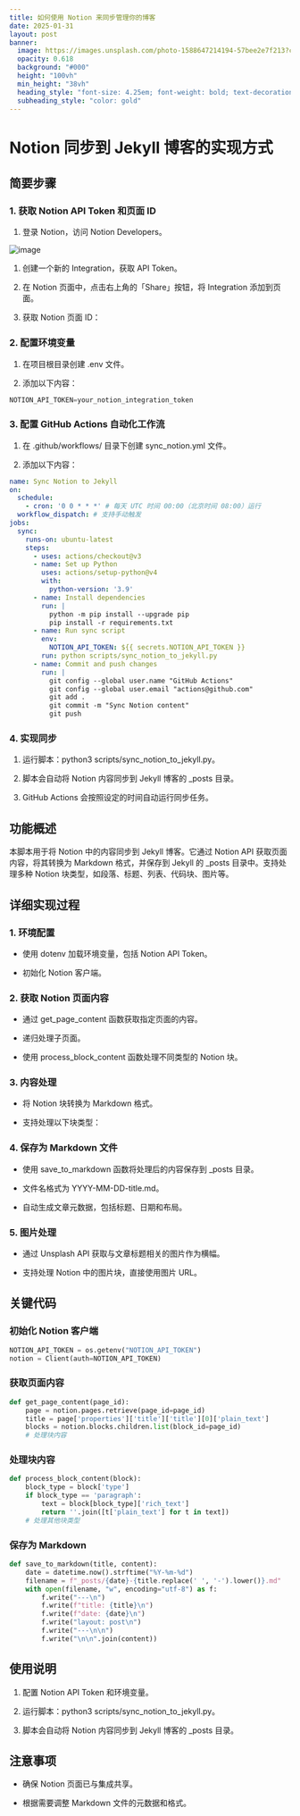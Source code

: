 ```yaml
---
title: 如何使用 Notion 来同步管理你的博客
date: 2025-01-31
layout: post
banner:
  image: https://images.unsplash.com/photo-1588647214194-57bee2e7f213?crop=entropy&cs=tinysrgb&fit=max&fm=jpg&ixid=M3w2OTIwMzJ8MHwxfHJhbmRvbXx8fHx8fHx8fDE3MzgzMTg3MzZ8&ixlib=rb-4.0.3&q=80&w=1080
  opacity: 0.618
  background: "#000"
  height: "100vh"
  min_height: "38vh"
  heading_style: "font-size: 4.25em; font-weight: bold; text-decoration: underline"
  subheading_style: "color: gold"
---
```


# Notion 同步到 Jekyll 博客的实现方式

## 简要步骤

### 1. 获取 Notion API Token 和页面 ID

1. 登录 Notion，访问 Notion Developers。

![image](https://prod-files-secure.s3.us-west-2.amazonaws.com/a7a0cc5a-89b9-4cda-8686-1fba0ca52f40/d19c1afe-dea5-4312-9333-786b0ba83054/image.png?X-Amz-Algorithm=AWS4-HMAC-SHA256&X-Amz-Content-Sha256=UNSIGNED-PAYLOAD&X-Amz-Credential=ASIAZI2LB46646P77CHU%2F20250131%2Fus-west-2%2Fs3%2Faws4_request&X-Amz-Date=20250131T101856Z&X-Amz-Expires=3600&X-Amz-Security-Token=IQoJb3JpZ2luX2VjELL%2F%2F%2F%2F%2F%2F%2F%2F%2F%2FwEaCXVzLXdlc3QtMiJIMEYCIQD6LR7rmXinx8VxnJdTNX9VAZPMjpPHgt4B7TPrHZK%2FnQIhAIDn%2FAGb5I8fSMW0U1Gr4LWAciYZFUdfZvULgtU2Zv5SKogECLv%2F%2F%2F%2F%2F%2F%2F%2F%2F%2FwEQABoMNjM3NDIzMTgzODA1IgyveUEA9RxwJJukY8Qq3APbKaHmMklYJc2bBcj3IG2EGCGHqvbaCegXjewz1JYXSNLfc%2FS9zYL7I8RM12v3C9gGm21Bgxq2jIq3nKMIK4FoLDR9j6KbdVHATa7bQUd1ABOKngH9NfiUKGZ6koq4Q4w%2Fpl%2BICTjmp8sxnYQqP2YGMyyHBKkDNANCiKFkybInEA%2B9r7lAUUOmF2KZI%2F8eH%2BfBkLQ9ht2I591Ff0Xohn74JWKc0UjL4d1iiZPyHzkSr0KcuSbv5Tihupz1psjorTn71VzpCzOUhmvIpZ7iPIi6RPgjemtcRzRXT3VdVeN0fLqhmbNKdyN72kBMnCOSxKkWKqJLOTHR2NA9g9Ta5N9ZXFM06%2BTdDwCotaevWrXRO9ooh7KhZXwea9CEbQ6jGoFWESutkW8F124EUdebvrOF%2FEOkKLExUTBU7wQKkT7ejiJGvpW2geaZ2fD%2BO%2BTYnEi%2Fl%2Bhgy%2FgI8MKHCAY8LxytQhaK0a%2FziqznfZiH4PZflcqqBdKf3XTyr2uKXVbtc4ry329%2BaJp%2F8AeBMFOy%2F2SMnCbWV120YCtM8vdpxiqE8E8mAUP6fsB22PHkkzE6PJOmJ2N7TEjSiOkLNSO%2B8w%2FoD6vIQDw%2BrgKFPDwfpQ0LWwEyQvmCrWxHyP7aTzD4uPK8BjqkAfceZYcHQY64r%2FZARmoBqERppQTWnEIsDPecOCY7%2BZ3oU7o1EoWZN0b18qhuzY6FVWuVpDX2r5NXbqI1RTTUs7%2B%2FYBOotIjJKqZspXFoUW6XZijSNxStlDptxyWA0Jd881OyXqaHmOz6RPHSXkDc%2B%2F2wBU028b97gb9Nl2ETrIG2EtYyppy1AiUOJ2Kkgh%2FQ3uB2yALKebQfn3MdOuOGEUUXoZKR&X-Amz-Signature=c0ebbfa3920ab57bab741f09b5941ef4fd6880be7816566798e9080a8746982c&X-Amz-SignedHeaders=host&x-id=GetObject)

1. 创建一个新的 Integration，获取 API Token。

1. 在 Notion 页面中，点击右上角的「Share」按钮，将 Integration 添加到页面。

1. 获取 Notion 页面 ID：


### 2. 配置环境变量

1. 在项目根目录创建 .env 文件。

1. 添加以下内容：

```javascript
NOTION_API_TOKEN=your_notion_integration_token
```

### 3. 配置 GitHub Actions 自动化工作流

1. 在 .github/workflows/ 目录下创建 sync_notion.yml 文件。

1. 添加以下内容：

```yaml
name: Sync Notion to Jekyll
on:
  schedule:
    - cron: '0 0 * * *' # 每天 UTC 时间 00:00（北京时间 08:00）运行
  workflow_dispatch: # 支持手动触发
jobs:
  sync:
    runs-on: ubuntu-latest
    steps:
      - uses: actions/checkout@v3
      - name: Set up Python
        uses: actions/setup-python@v4
        with:
          python-version: '3.9'
      - name: Install dependencies
        run: |
          python -m pip install --upgrade pip
          pip install -r requirements.txt
      - name: Run sync script
        env:
          NOTION_API_TOKEN: ${{ secrets.NOTION_API_TOKEN }}
        run: python scripts/sync_notion_to_jekyll.py
      - name: Commit and push changes
        run: |
          git config --global user.name "GitHub Actions"
          git config --global user.email "actions@github.com"
          git add .
          git commit -m "Sync Notion content"
          git push
```

### 4. 实现同步

1. 运行脚本：python3 scripts/sync_notion_to_jekyll.py。

1. 脚本会自动将 Notion 内容同步到 Jekyll 博客的 _posts 目录。

1. GitHub Actions 会按照设定的时间自动运行同步任务。

## 功能概述

本脚本用于将 Notion 中的内容同步到 Jekyll 博客。它通过 Notion API 获取页面内容，将其转换为 Markdown 格式，并保存到 Jekyll 的 _posts 目录中。支持处理多种 Notion 块类型，如段落、标题、列表、代码块、图片等。

## 详细实现过程

### 1. 环境配置

- 使用 dotenv 加载环境变量，包括 Notion API Token。

- 初始化 Notion 客户端。

### 2. 获取 Notion 页面内容

- 通过 get_page_content 函数获取指定页面的内容。

- 递归处理子页面。

- 使用 process_block_content 函数处理不同类型的 Notion 块。

### 3. 内容处理

- 将 Notion 块转换为 Markdown 格式。

- 支持处理以下块类型：


### 4. 保存为 Markdown 文件

- 使用 save_to_markdown 函数将处理后的内容保存到 _posts 目录。

- 文件名格式为 YYYY-MM-DD-title.md。

- 自动生成文章元数据，包括标题、日期和布局。

### 5. 图片处理

- 通过 Unsplash API 获取与文章标题相关的图片作为横幅。

- 支持处理 Notion 中的图片块，直接使用图片 URL。

## 关键代码

### 初始化 Notion 客户端

```python
NOTION_API_TOKEN = os.getenv("NOTION_API_TOKEN")
notion = Client(auth=NOTION_API_TOKEN)
```

### 获取页面内容

```python
def get_page_content(page_id):
    page = notion.pages.retrieve(page_id=page_id)
    title = page['properties']['title']['title'][0]['plain_text']
    blocks = notion.blocks.children.list(block_id=page_id)
    # 处理块内容
```

### 处理块内容

```python
def process_block_content(block):
    block_type = block['type']
    if block_type == 'paragraph':
        text = block[block_type]['rich_text']
        return ''.join([t['plain_text'] for t in text])
    # 处理其他块类型
```

### 保存为 Markdown

```python
def save_to_markdown(title, content):
    date = datetime.now().strftime("%Y-%m-%d")
    filename = f"_posts/{date}-{title.replace(' ', '-').lower()}.md"
    with open(filename, "w", encoding="utf-8") as f:
        f.write("---\n")
        f.write(f"title: {title}\n")
        f.write(f"date: {date}\n")
        f.write("layout: post\n")
        f.write("---\n\n")
        f.write("\n\n".join(content))
```

## 使用说明

1. 配置 Notion API Token 和环境变量。

1. 运行脚本：python3 scripts/sync_notion_to_jekyll.py。

1. 脚本会自动将 Notion 内容同步到 Jekyll 博客的 _posts 目录。

## 注意事项

- 确保 Notion 页面已与集成共享。

- 根据需要调整 Markdown 文件的元数据和格式。